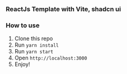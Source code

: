 ### ReactJs Template with Vite, shadcn ui

### How to use

1. Clone this repo
2. Run `yarn install`
3. Run `yarn start`
4. Open `http://localhost:3000`
5. Enjoy!
